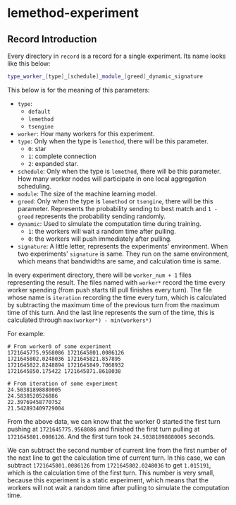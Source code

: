 # lemethod-experiment

## Record Introduction

Every directory in `record` is a record for a single experiment.
Its name looks like this below:

```bash
type_worker_[type]_[schedule]_module_[greed]_dynamic_signature
```

This below is for the meaning of this parameters:

* `type`: 
    * `default`
    * `lemethod`
    * `tsengine`
* `worker`: How many workers for this experiment.
* `type`: Only when the type is `lemethod`, there will be this parameter. 
    * `0`: star
    * `1`: complete connection
    * `2`: expanded star.
* `schedule`: Only when the type is `lemethod`, there will be this parameter.
How many worker nodes will participate in one local aggregation scheduling.
* `module`: The size of the machine learning model.
* `greed`: Only when the type is `lemethod` or `tsengine`, there will be this parameter.
Represents the probability sending to best match and
`1 - greed` represents the probability sending randomly.
* `dynamic`: Used to simulate the computation time during training.
    * `1`: the workers will wait a random time after pulling.
    * `0`: the workers will push immediately after pulling.
* `signature`: A little letter, represents the experiments' environment.
When two experiments' `signature` is same.
They run on the same environment,
which means that bandwidths are same, and calculation time is same.

In every experiment directory,
there will be `worker_num + 1` files representing the result.
The files named with `worker*` record the time every worker spending
(from push starts till pull finishes every turn).
The file whose name is `iteration` recording the time every turn,
which is calculated by subtracting the maximum time of the previous turn
from the maximum time of this turn.
And the last line represents the sum of the time,
this is calculated through `max(worker*) - min(workers*)`

For example:

```text
# From worker0 of some experiment
1721645775.9568086 1721645801.0086126
1721645802.0248036 1721645821.857895
1721645822.8248894 1721645849.7068932
1721645850.175422 1721645871.8618038

# From iteration of some experiment
24.50381898880005
24.5838520526886
22.39769458770752
21.542893409729004
```

From the above data, we can know that the worker 0 started the first turn pushing
at `1721645775.9568086` and finished the first turn pulling at `1721645801.0086126`.
And the first turn took `24.50381898880005` seconds.

We can subtract the second number of current line from the first number of the next line
to get the calculation time of current turn.
In this case, we can subtract `1721645801.0086126` from `1721645802.0248036`
to get `1.015191`, which is the calculation time of the first turn.
This number is very small, because this experiment is a static experiment,
which means that the workers will not wait a random time after pulling
to simulate the computation time.
